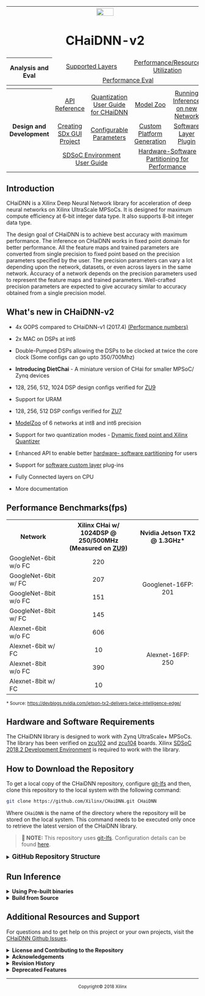 <table style="width:100%">
<tr>
<th width="100%" colspan="6"><img src="https://www.xilinx.com/content/dam/xilinx/imgs/press/media-kits/corporate/xilinx-logo.png" width="30%"/><h1>CHaiDNN-v2</h2>
</th>
</tr>
  <tr>
    <th rowspan="6" width="17%">Analysis and Eval</th>
   </tr>
<tr>
	<td align="center" colspan="2"><a href="./docs/SUPPORTED_LAYERS.md">Supported Layers</a></td>
	<td align="center" colspan="2"><a href="./docs/PERFORMANCE_SNAPSHOT.md">Performance/Resource Utilization</a></td>
</tr>
  <tr></tr>
<tr>
	<td align="center" colspan="4"><a href="./docs/PERFORMANCE_EVAL.md">Performance Eval</a></td>	
</tr>
<tr></tr>
    <tr></tr>
  <tr><th colspan="6"></th></tr>

  <tr></tr>
  <tr>
     <th rowspan="7" width="17%">Design and Development</th>
   </tr>

<tr>
	<td  align="center"><a href="./docs/API.md">API Reference</a></td>
	<td  align="center"><a href="./docs/QUANTIZATION.md">Quantization User Guide for CHaiDNN</a></td>
	<td  align="center"><a href="./docs/MODELZOO.md">Model Zoo</a></td>
	<td  align="center"><a href="./docs/RUN_NEW_NETWORK.md">Running Inference on new Network</a></td>
</tr>
  <tr></tr>
<tr>
	<td  align="center"><a href="./docs/BUILD_USING_SDX_GUI.md">Creating SDx GUI Project</a></td>
	<td  align="center"><a href="./docs/CONFIGURABLE_PARAMS.md">Configurable Parameters</a></td>
	<td  align="center"><a href="./docs/CUSTOM_PLATFORM_GEN.md">Custom Platform Generation</a></td>
	<td  align="center"><a href="./docs/SOFTWARE_LAYER_PLUGIN.md">Software Layer Plugin</a></td>
</tr>
  <tr></tr>
<tr>
	<td  align="center" colspan="2"><a href="https://www.xilinx.com/support/documentation/sw_manuals/xilinx2017_4/ug1027-sdsoc-user-guide.pdf">SDSoC Environment User Guide</a></td>	
	<td align="center" colspan="2"><a href="./docs/HW_SW_PARTITIONING.md">Hardware-Software Partitioning for Performance</a></td>

</tr>  
</table>

## Introduction

CHaiDNN is a Xilinx Deep Neural Network library for acceleration of deep neural networks on Xilinx UltraScale MPSoCs. It is designed for maximum compute efficiency at 6-bit integer data type. It also supports 8-bit integer data type.

The design goal of CHaiDNN is to achieve best accuracy with maximum performance. The inference on CHaiDNN works in fixed point domain for better performance. All the feature maps and trained parameters are converted from single precision to fixed point based on the precision parameters specified by the user. The precision parameters can vary a lot depending upon the network, datasets, or even across layers in the same network. Accuracy of a network depends on the precision parameters used to represent the feature maps and trained parameters. Well-crafted precision parameters are expected to give accuracy similar to accuracy obtained from a single precision model.

## What's new in CHaiDNN-v2


- 4x GOPS compared to CHaiDNN-v1 (2017.4) [(Performance numbers)](./docs/PERFORMANCE_SNAPSHOT.md)

- 2x MAC on DSPs at int6

- Double-Pumped DSPs allowing the DSPs to be clocked at twice the core clock (Some configs can go upto 350/700Mhz)

- **Introducing DietChai** - A miniature version of CHai for smaller MPSoC/ Zynq devices

- 128, 256, 512, 1024 DSP design configs verified for [ZU9](https://www.xilinx.com/products/boards-and-kits/zcu102.html)

- Support for URAM

- 128, 256, 512 DSP configs verified for [ZU7](https://www.xilinx.com/products/boards-and-kits/zcu104.html)

- [ModelZoo](./docs/MODELZOO.md) of 6 networks at int8 and int6 precision

- Support for two quantization modes - [Dynamic fixed point and Xilinx Quantizer](./docs/QUANTIZATION.md)

- Enhanced API to enable better [hardware- software partitioning](./docs/HW_SW_PARTITIONING.md) for users

- Support for [software custom layer](./docs/SOFTWARE_LAYER_PLUGIN.md) plug-ins

- Fully Connected layers on CPU
- More documentation

## Performance Benchmarks(fps)

<table>
  <tr>
    <th>Network</th>
    <th>Xilinx CHai w/ 1024DSP @ 250/500MHz (Measured on <a href="https://www.xilinx.com/products/boards-and-kits/zcu104.html">ZU9</a>)</th>
    <th>Nvidia Jetson TX2 @ 1.3GHz*</th>
  </tr>
  <tr>
    <td>GoogleNet-6bit w/o FC</td>
    <td width="40%" align="center">220</td>
    <td rowspan="4" align="center">Googlenet-16FP: 201</td>
  </tr>
  <tr>
    <td>GoogleNet-6bit w/ FC</td>
    <td width="40%" align="center">207</td>

  </tr>
  <tr>
    <td>GoogleNet-8bit w/o FC </td>
    <td width="40%" align="center">151</td>

  </tr>
  <tr>
    <td>GoogleNet-8bit w/ FC</td>
    <td width="40%" align="center">145</td>

  </tr>


  <tr>
    <td>Alexnet-6bit w/o FC</td>
    <td width="40%" align="center">606</td>
    <td rowspan="4" align="center">Alexnet-16FP: 250</td>
  </tr>
  <tr>
    <td>Alexnet-6bit w/ FC</td>
    <td width="40%" align="center">10</td>

  </tr>
  <tr>
    <td>Alexnet-8bit w/o FC</td>
    <td width="40%" align="center">390</td>

  </tr>
  <tr>
    <td>Alexnet-8bit w/ FC</td>
    <td width="40%" align="center">10</td>

  </tr>
</table>

<sup>* Source: https://devblogs.nvidia.com/jetson-tx2-delivers-twice-intelligence-edge/</sup>

## Hardware and Software Requirements

The CHaiDNN library is designed to work with Zynq UltraScale+ MPSoCs. The library has been verified on [zcu102](https://www.xilinx.com/products/boards-and-kits/zcu102.html) and [zcu104](https://www.xilinx.com/products/boards-and-kits/zcu104.html) boards. Xilinx [SDSoC 2018.2 Development Environment](https://www.xilinx.com/support/download/index.html/content/xilinx/en/downloadNav/sdx-development-environments.html) is required to work with the library.


## How to Download the Repository

To get a local copy of the CHaiDNN repository, configure [git-lfs](https://github.com/git-lfs/git-lfs/wiki/Installation) and then, clone this repository to the local system with the following command:
``` sh
git clone https://github.com/Xilinx/CHaiDNN.git CHaiDNN
```
Where `CHaiDNN` is the name of the directory where the repository will be stored on the local system. This command needs to be executed only once to retrieve the latest version of the CHaiDNN library.

>**:pushpin: NOTE:** This repository uses [git-lfs](https://github.com/git-lfs/git-lfs/wiki/Installation). Configuration details can be found [here](https://help.github.com/articles/configuring-git-large-file-storage).


<details>
<summary><big><strong>GitHub Repository Structure</strong></big></summary>

```sh
CHaiDNN/
|
|-- CONTRIBUTING.md
|-- LICENSE
|-- README.md
|-- SD_Card
|   |-- lib
|   |-- cblas
|   |-- images
|   |-- opencv
|   |-- protobuf
|   |-- zcu102
|   `-- zcu104
|-- design
|   |-- build
|   |-- conv
|   |-- deconv
|   |-- pool
|   `-- wrapper
|-- docs
|   |-- API.md
|   |-- BUILD_USING_SDX_GUI.md
|   |-- CONFIGURABLE_PARAMS.md
|   |-- CUSTOM_PLATFORM_GEN.md
|   |-- HW_SW_PARTITIONING.md
|   |-- MODELZOO.md
|   |-- PERFORMANCE_SNAPSHOT.md
|   |-- QUANTIZATION.md
|   |-- RUN_NEW_NETWORK.md
|   |-- SOFTWARE_LAYER_PLUGIN.md
|   |-- SUPPORTED_LAYERS.md
|   `-- images
|-- software
|   |-- bufmgmt
|   |-- checkers
|   |-- common
|   |-- custom
|   |-- example
|   |-- imageread
|   |-- include
|   |-- init
|   |-- interface
|   |-- scheduler
|   |-- scripts
|   |-- swkernels
|   `-- xtract
`-- tools
    |-- SETUP_TOOLS.md
    `-- tools.zip

```
</details>

## Run Inference

<details>
<summary><strong>Using Pre-built binaries</strong></summary>
<a name="Pre-built"></a>

To run inference on example networks, follow these steps:
1. Download the example network [6-bit GoogleNet with Xilinx Quantization scheme](https://www.xilinx.com/member/forms/download/xef.html?filename=GoogleNetWithoutLRN_XQ.zip). More networks are available as part of the [ModelZoo](./docs/MODELZOO.md).
1. Place the downloaded and unzipped contents at "`SD_Card/models`" directory. Create `SD_Card/models` directory if not present already.

1. Copy the required contents of "`SD_Card`" folder into a SD-Card.
	- opencv
	- protobuf
	- cblas
	- images
	- bit-stream, boot loader, lib & executables (either from `SD_Card/zcu102` or `SD_Card/zcu104`)
1. Insert the SD-Card and power ON the board.

	>**:pushpin: NOTE:**  A serial port emulator (Teraterm/Minicom) is required to interface the user commands to the board

1. Attach a USB-UART cable from the board to the host PC. Set the UART serial port to
	```
	Baud rate: 115200
	Data: 8 bit
	Parity: none
	Stop: 1 bit
	Flow control: none
	```
1. After boot sequence, set LD_LIBRARY_PATH env variable.
    ``` sh
    export OPENBLAS_NUM_THREADS=2
    export LD_LIBRARY_PATH=lib/:opencv/arm64/lib/:protobuf/arm64/lib:cblas/arm64/lib
    ```
1. Create a folder "`out`" inside the network directory to save the outputs
    	``` sh
       cd /mnt
       mkdir models/<network>/out
       ```
1. Execute "`*.elf`" file to run inference

    - The format for running these example networks is described below:
      ```sh
      ./<example network>.elf <quantization scheme> <bit width> <img1_path> <img2_path>
      ```
    - For GoogleNet 6-bit inference with Xilinx quantization scheme execute the following
      ```sh
      ./googlenet.elf Xilinx 6 images/camel.jpg images/goldfish.JPEG
      ```	  
1. Sync after execution		
	``` sh
	cd /
	sync
	umount /mnt
	```
1. Output will be written into text file inside respective output folders.
	```
	Ex : models/<network>/out
	```
>**:pushpin: NOTE:**  Failing to run `sync` might corrupt the file system and cause crash on subsequent runs.

>**:pushpin: NOTE:**  For running inference on a new network, please follow the instructions in [Run new Network using CHaiDNN](./RUN_NEW_NETWORK.md).

</details>

<details>
<summary><strong>Build from Source</strong></summary>

CHaiDNN can be built using Makefiles OR using SDx IDE. The below steps describe how to build CHaiDNN using Makefiles. For steps to build using SDx IDE, see the instructions in [Build using SDx IDE](./BUILD_USING_SDX_GUI.md).

<details>
<summary><strong>Build CHaiDNN Hardware</strong></summary>

Please follow the steps to build the design for zcu102 (ZU9 device based board)

1. Go to `CHaiDNN/design/build` folder.


1. Set SDx tool environment
   - For BASH:
	 ```sh
	 source <SDx Installation Dir>/installs/lin64/SDx/2018.2/settings64.sh
	 ```
   - For CSH
	 ```sh
	 source <SDx Installation Dir>/installs/lin64/SDx/2018.2/settings64.csh
	 ```
1. To build the design, run Makefile
	 ```sh
	 make ultraclean
	 make
	 ```

   >**:pushpin: NOTE:**  
   > - To build `DietChai`, run `make DIET_CHAI_Z=1`. This builds a design with 128 compute DSPs and 64-bit AXI interface. Run `make DIET_CHAI_ZUPLUS=1` to build a design with 128 compute DSPs and 128-bit AXI interface.
   > - To exclude deconv Kernel, set `DECONV_ENABLE=0` in Makefile. Default is `DECONV_ENABLE=1`.
   > - To exclude Pool Kernel, set `POOL_ENABLE=0` in Makefile. With this setting, Pooling functionality embedded in Convolution accelerator is used. Default is `POOL_ENABLE=1`.
   > - When building `DietChai`, do not change `POOL_ENABLE`, `DECONV_ENABLE` values in Makefile.

1. After the build is completed, copy the `libxlnxdnn.so` file and other build files (`BOOT.BIN`, `image.ub` and `_sds` directory) inside `build/sd_card` to `SD_Card` directory.
	 ```sh
	 make copy
	 ```
1. The hardware setup is now ready.
</details>

<details>
<summary><strong>Build CHaiDNN Software</strong></summary>

Follow the steps to compile the software stack.

1. Copy `libxlnxdnn.so` to `SD_Card/lib` directory. The `libxlnxdnn.so` file can be found in the `design/build/sd_card` directory once the HW build is finished. You can skip this step if have already copied the `libxlnxdnn.so` file to the suggested directory.

1. Set the SDx tool environment.
   - CSH
	 ```sh
	 source <SDx Installation Dir>/installs/lin64/SDx/2018.2/settings64.csh
	 ```     
   - BASH
	 ```sh
	 source <SDx Installation Dir>/installs/lin64/SDx/2018.2/settings64.sh
	 ```

1. Go to the `software` directory. This contains all the files to generate software libraries (.so).    
	 ```sh
	 cd <path to CHaiDNN>/software
	 ```

1. Go to `scripts` directory, open `Makefile` and update the `SDx_BUILD_PATH` variable. See example below.
	 ```
	 SDx_BUILD_PATH = <SDx Installation Dir>/installs/lin64/SDx/2018.2
	 ```

1. Now run the following commands.

	 ```sh
	 make ultraclean
	 make
	 ```

   >**:pushpin: NOTE:**  
   > - To build `DietChai`, run `make DIET_CHAI_Z=1`. This builds a design with 128 compute DSPs and 64-bit AXI interface. Run `make DIET_CHAI_ZUPLUS=1` to build a design with 128 compute DSPs and 128-bit AXI interface.
   > - To exclude deconv Kernel, set `DECONV_ENABLE=0` in Makefile. Default is `DECONV_ENABLE=1`.
   > - To exclude Pool Kernel, set `POOL_ENABLE=0` in Makefile. With this setting, Pooling functionality embedded in Convolution accelerator is used. Default is `POOL_ENABLE=1`.
   > - When building `DietChai`, do not change `POOL_ENABLE`, `DECONV_ENABLE` values in Makefile.

   >**:pushpin: NOTE:**  Ensure that the software and the hardware are build with the same settings.

1. Make will copy all executables to `SD_Card` directory and all `.so` files to `SD_Card/lib` directory.

1. Now, we are set to run inference. Follow the steps mentioned in "[run inference using pre-build binaries](./README.md#Pre-built)"
</details>
</details>


## Additional Resources and Support

For questions and to get help on this project or your own projects, visit the [CHaiDNN Github Issues](https://github.com/Xilinx/CHaiDNN/issues).

<details>
<summary><strong>License and Contributing to the Repository</strong></summary>
	
The source for this project is licensed under the [Apache License 2.0](./LICENSE)

To contribute to this project, follow the guidelines in the [Repository Contribution README](./CONTRIBUTING.md)
</details>
<details>
<summary><strong>Acknowledgements</strong></summary>

- [Xilinx Inc.](http://www.xilinx.com)
- [Caffe | Berkeley Vision and Learning Center](http://caffe.berkeleyvision.org/)
- [Protocol Buffers | Google](https://developers.google.com/protocol-buffers/)
- [CBLAS](http://www.openblas.net/)
- [OpenCV](https://opencv.org/)

</details>
<details>
<summary><strong>Revision History</strong></summary>

Date      | Readme Version | Release Notes			| Tool Version
----------|----------------|------------------------|-------------
Feb, 2018 | 1.0            | Initial Xilinx release | SDx-2017.4
June, 2018 | 2.0            | CHaiDNN-v2 | SDx-2018.2
</details>
<details>
<summary><strong>Deprecated Features</strong></summary>

- 16-bit activations
</details>

<hr/>
<p align="center"><sup>Copyright&copy; 2018 Xilinx</sup></p>
